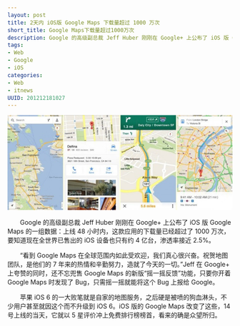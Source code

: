 ```yaml
--- 
layout: post
title: 2天内 iOS版 Google Maps 下载量超过 1000 万次
short_title: Google Maps下载量超过1000万次
description: Google 的高级副总裁 Jeff Huber 刚刚在 Google+ 上公布了 iOS 版 Google Maps 的一组数据：上线 48 小时内，这款应用的下载量已经超过了 1000 万次，要知道现在全世界已售出的 iOS 设备也只有约 4 亿台，渗透率接近 2.5%。
tags: 
- Web
- Google
- iOS
categories:
- Web
- itnews
UUID: 201212181027
---
```

<img src="/media/pub/web/google-map.jpeg" width="580px"></img>

　　Google 的高级副总裁 Jeff Huber 刚刚在 Google+ 上公布了 iOS 版 Google Maps 的一组数据：上线 48 小时内，这款应用的下载量已经超过了 1000 万次，要知道现在全世界已售出的 iOS 设备也只有约 4 亿台，渗透率接近 2.5%。

　　“看到 Google Maps 在全球范围内如此受欢迎，我们真心很兴奋。祝贺地图团队，是他们的 7 年来的热情和辛勤努力，造就了今天的一切。”Jeff 在 Google+ 上夸赞的同时，还不忘兜售 Google Maps 的新版“摇一摇反馈”功能，只要你开着 Google Maps 时发现了 Bug，只需摇一摇就能将这个 Bug 上报给 Google。

　　苹果 iOS 6 的一大败笔就是自家的地图服务，之后硬是被喷的狗血淋头，不少用户甚至就因这个而不升级到 iOS 6。iOS 版的 Google Maps 改变了这些，14 号上线的当天，它就以 5 星评价冲上免费排行榜榜首，看来的确是众望所归。
